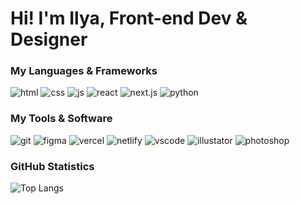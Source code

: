 # Hi! **I'm Ilya, Front-end Dev & Designer**

### My Languages & Frameworks
![html](https://i.imgur.com/IWchoRe.png) ![css](https://i.imgur.com/BZhD1TA.png) ![js](https://i.imgur.com/gfV68An.png) ![react](https://i.imgur.com/PrO0biF.png) ![next.js](https://i.imgur.com/dxhYBul.png) ![python](https://i.imgur.com/UWjlT0c.png)

### My Tools & Software
![git](https://i.imgur.com/Ev6kG5o.png) ![figma](https://i.imgur.com/lacJwTa.png) ![vercel](https://i.imgur.com/KGMYVgL.png) ![netlify](https://i.imgur.com/jOEmLnW.png) ![vscode](https://i.imgur.com/cL7bDiY.png) ![illustator](https://i.imgur.com/OIIw8Hj.png) ![photoshop](https://i.imgur.com/2wZJKCA.png)

### GitHub Statistics
![Top Langs](https://github-readme-stats.vercel.app/api/top-langs/?username=zenqst&hide_progress=false&card_width=437&theme=dark&layout=compact)

